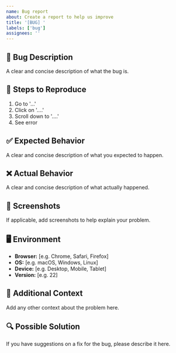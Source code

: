 ```yaml
---
name: Bug report
about: Create a report to help us improve
title: '[BUG] '
labels: ['bug']
assignees: ''
---
```


## 🐛 Bug Description

A clear and concise description of what the bug is.

## 🔄 Steps to Reproduce

1. Go to '...'
2. Click on '....'
3. Scroll down to '....'
4. See error

## ✅ Expected Behavior

A clear and concise description of what you expected to happen.

## ❌ Actual Behavior

A clear and concise description of what actually happened.

## 📸 Screenshots

If applicable, add screenshots to help explain your problem.

## 🖥️ Environment

- **Browser:** [e.g. Chrome, Safari, Firefox]
- **OS:** [e.g. macOS, Windows, Linux]
- **Device:** [e.g. Desktop, Mobile, Tablet]
- **Version:** [e.g. 22]

## 📱 Additional Context

Add any other context about the problem here.

## 🔍 Possible Solution

If you have suggestions on a fix for the bug, please describe it here. 